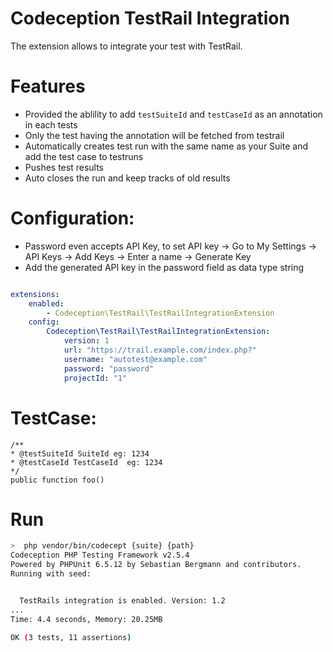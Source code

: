 # Codeception TestRail Integration

The extension allows to integrate your test with TestRail.

# Features
 * Provided the ablility to add ```testSuiteId``` and ```testCaseId``` as an annotation in each tests
 * Only the test having the annotation will be fetched from testrail
 * Automatically creates test run with the same name as your Suite and add the test case to testruns
 * Pushes test results
 * Auto closes the run and keep tracks of old results



# Configuration:
 * Password even accepts API Key, to set API key -> Go to My Settings -> API Keys -> Add Keys -> Enter a name -> Generate Key
 * Add the generated API key in the password field as data type string 
```yml

extensions:
    enabled:
        - Codeception\TestRail\TestRailIntegrationExtension
    config:
        Codeception\TestRail\TestRailIntegrationExtension:
            version: 1
            url: "https://trail.example.com/index.php?"
            username: "autotest@example.com"
            password: "password"
            projectId: "1"

```

# TestCase:
```
/**
* @testSuiteId SuiteId eg: 1234
* @testCaseId TestCaseId  eg: 1234
*/
public function foo()

```

# Run
```bash
>  php vendor/bin/codecept {suite} {path} 
Codeception PHP Testing Framework v2.5.4
Powered by PHPUnit 6.5.12 by Sebastian Bergmann and contributors.
Running with seed:


  TestRails integration is enabled. Version: 1.2
...
Time: 4.4 seconds, Memory: 20.25MB

OK (3 tests, 11 assertions)
```
